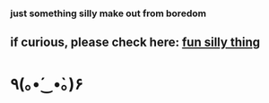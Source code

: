 ### just something silly make out from boredom
## if curious, please check here: [fun silly thing](mylu004.github.io/silly-project/)
# ٩(｡•́‿•̀｡)۶	

